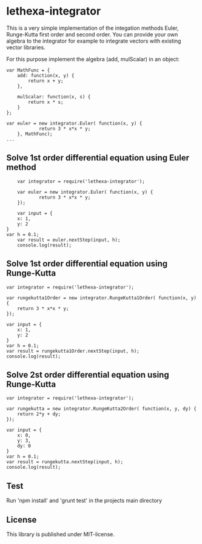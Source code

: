 lethexa-integrator
==================

This is a very simple implementation of the integation methods Euler, Runge-Kutta first order and second order.
You can provide your own algebra to the integrator for example to integrate vectors with existing vector libraries.

For this purpose implement the algebra (add, mulScalar) in an object:

	var MathFunc = {
		add: function(x, y) {
			return x + y;
		},

		mulScalar: function(x, s) {
			return x * s;
		}
	};

	var euler = new integrator.Euler( function(x, y) {
                return 3 * x*x * y;
        }, MathFunc);
	...




Solve 1st order differential equation using Euler method
--------------------------------------------------------

        var integrator = require('lethexa-integrator');

        var euler = new integrator.Euler( function(x, y) {
                return 3 * x*x * y;
        });

        var input = {
		x: 1,
		y: 2
	}
	var h = 0.1;
        var result = euler.nextStep(input, h);
        console.log(result);


Solve 1st order differential equation using Runge-Kutta
-------------------------------------------------------

	var integrator = require('lethexa-integrator');

	var rungekutta1Order = new integrator.RungeKutta1Order( function(x, y) {
		return 3 * x*x * y;
	});

	var input = {
		x: 1,
		y: 2
	}
	var h = 0.1;
	var result = rungekutta1Order.nextStep(input, h);
	console.log(result);


Solve 2st order differential equation using Runge-Kutta
-------------------------------------------------------

	var integrator = require('lethexa-integrator');
	
	var rungekutta = new integrator.RungeKutta2Order( function(x, y, dy) {
		return 2*y + dy;
	});

	var input = {
		x: 0, 
		y: 3,
		dy: 0
	}
	var h = 0.1;
	var result = rungekutta.nextStep(input, h);
	console.log(result);


Test
----

Run 'npm install' and 'grunt test' in the projects main directory


License
-------

This library is published under MIT-license.

